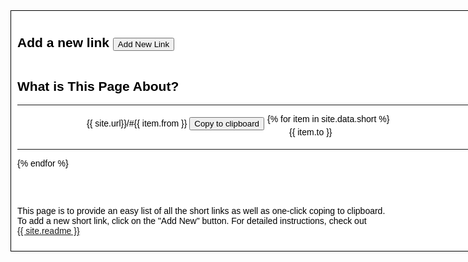 ---
---
<html lang="en">
<head>
<title>Add to Domain Shortner</title>

<meta name="description" content="Static domain name shortner, page to add new urls" />
<meta charset="utf-8">
<meta name="author" content="7 Blink" />
<style type="text/css">
	div.fixedwidth {
		font-family: Arial, Helvetica, sans-serif ;
		font-size: 1em ;
		width: 800px ;
		margin-left: auto ;
		margin-right: auto ;
		padding: 10px ;
		background-color: white ;
		color: black ;
		border: 1px solid black ;
		word-wrap: break-word;
	}
	div.left {
		width: 390px;
		float: left;
		padding: 5px;
		text-align: right;
	}
	div.right {
		width: 360px;
		float: right;
		padding: 5px;
		text-align: left;
	}
	div.top{
		height: 40px;
	}
	h2.top{
		padding-top: 10px
		margin: auto;
	}
	#button {
		margin: auto;
	}
</style>

</head>

<body onload="framebreaker()">

<div class="fixedwidth">

<div class="top">
<h2 class="top">Add a new link
<a href="{{ site.add }}" target="_blank">
<button id="button" type="button">Add New Link</button>
</a>
</h2>
</div>

<h2>What is This Page About?</h2>

<hr>
{% for item in site.data.short %}
<div class="left">
{{ site.url}}/#{{ item.from }} <button data-clipboard-text="{{ site.url}}/#{{ item.from }}">Copy to clipboard</button>
</div>
<div class="right">
{{ item.to }}
</div>
<div style="clear: both;"></div>
<hr>
{% endfor %}

<br />
<div style="clear: both;"></div>


<br /><br />
<p>
This page is to provide an easy list of all the short links as well as one-click coping to clipboard.  <br />To add a new short link, click on the "Add New" button.  For detailed instructions, check out <br /><a href="{{ site.readme }}">{{ site.readme }}</a>
</p>

<script src="https://cdnjs.cloudflare.com/ajax/libs/clipboard.js/1.5.10/clipboard.min.js"></script>


<script>
var btns = document.querySelectorAll('button');
var clipboard = new Clipboard(btns);
clipboard.on('success', function(e) {
	console.log(e);
});
clipboard.on('error', function(e) {
	console.log(e);
});
</script>
</body>
